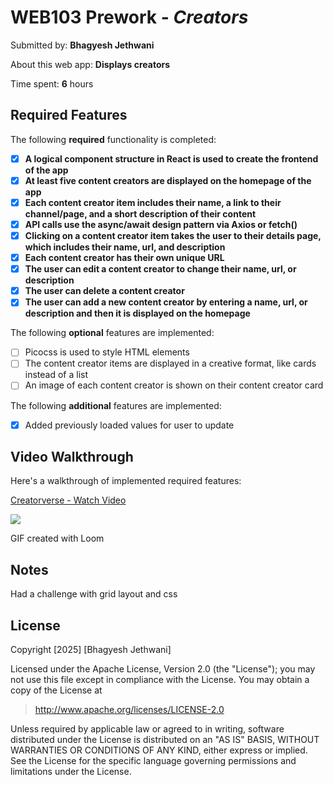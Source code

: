 # WEB103 Prework - *Creators*

Submitted by: **Bhagyesh Jethwani**

About this web app: **Displays creators**

Time spent: **6** hours

## Required Features

The following **required** functionality is completed:

<!-- 👉🏿👉🏿👉🏿 Make sure to check off completed functionality below -->
- [x] **A logical component structure in React is used to create the frontend of the app**
- [x] **At least five content creators are displayed on the homepage of the app**
- [x] **Each content creator item includes their name, a link to their channel/page, and a short description of their content**
- [x] **API calls use the async/await design pattern via Axios or fetch()**
- [x] **Clicking on a content creator item takes the user to their details page, which includes their name, url, and description**
- [x] **Each content creator has their own unique URL**
- [x] **The user can edit a content creator to change their name, url, or description**
- [x] **The user can delete a content creator**
- [x] **The user can add a new content creator by entering a name, url, or description and then it is displayed on the homepage**

The following **optional** features are implemented:

- [ ] Picocss is used to style HTML elements
- [ ] The content creator items are displayed in a creative format, like cards instead of a list
- [ ] An image of each content creator is shown on their content creator card

The following **additional** features are implemented:

* [x] Added previously loaded values for user to update

## Video Walkthrough

Here's a walkthrough of implemented required features:

<div>
    <a href="https://www.loom.com/share/af6002f5698c4290b9780b9d4fa51790">
      <p>Creatorverse - Watch Video</p>
    </a>
    <a href="https://www.loom.com/share/af6002f5698c4290b9780b9d4fa51790">
      <img style="max-width:300px;" src="https://cdn.loom.com/sessions/thumbnails/af6002f5698c4290b9780b9d4fa51790-d60e209c98e0a571-full-play.gif">
    </a>
</div>

GIF created with Loom


## Notes
Had a challenge with grid layout and css


## License

Copyright [2025] [Bhagyesh Jethwani]

Licensed under the Apache License, Version 2.0 (the "License"); you may not use this file except in compliance with the License. You may obtain a copy of the License at

> http://www.apache.org/licenses/LICENSE-2.0

Unless required by applicable law or agreed to in writing, software distributed under the License is distributed on an "AS IS" BASIS, WITHOUT WARRANTIES OR CONDITIONS OF ANY KIND, either express or implied. See the License for the specific language governing permissions and limitations under the License.